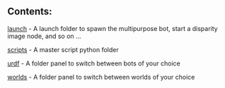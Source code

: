 ## Contents: 

[launch](https://github.com/marsrovermanipal/URC_Gazebo_2020/tree/master/rhinoceROS/src/realsense_gazebo_plugin/launch) - A launch folder to spawn the multipurpose bot, start a disparity image node, and so on ... 

[scripts](https://github.com/marsrovermanipal/URC_Gazebo_2020/tree/master/rhinoceROS/src/realsense_gazebo_plugin/scripts) - A master script python folder

[urdf](https://github.com/marsrovermanipal/URC_Gazebo_2020/tree/master/rhinoceROS/src/realsense_gazebo_plugin/urdf) - A folder panel to switch between bots of your choice

[worlds](https://github.com/marsrovermanipal/URC_Gazebo_2020/tree/master/rhinoceROS/src/realsense_gazebo_plugin/worlds) - A folder panel to switch between worlds of your choice

